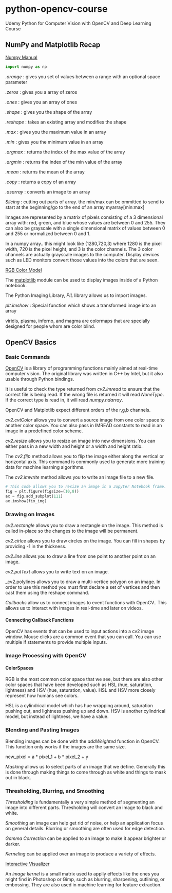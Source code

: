 # python-opencv-course
Udemy Python for Computer Vision with OpenCV and Deep Learning Course

## NumPy and Matplotlib Recap
[Numpy Manual](https://docs.scipy.org/doc/numpy/reference/index.html)

```python
import numpy as np
```

_.arange_ : gives you set of values between a range with an optional space parameter

_.zeros_ : gives you a array of zeros

_.ones_ : gives you an array of ones

_.shape_ : gives you the shape of the array

_.reshape_ : takes an existing array and modifies the shape

_.max_ : gives you the maximum value in an array

_.min_ : gives you the minimum value in an array

_.argmax_ : returns the index of the max value of the array

_.argmin_ : returns the index of the min value of the array

_.mean_ : returns the mean of the array

_.copy_ : returns a copy of an array

_.asarray_ : converts an image to an array

*Slicing* : cutting out parts of array.  the min/max can be ommitted to send to start at the beginning/go to the end of an array
myarray[min:max]

Images are represented by a matrix of pixels consisting of a 3 dimensional array with: red, green, and blue whose values are between 0 and 255.  They can also be grayscale with a single dimensional matrix of values between 0 and 255 or normalized between 0 and 1.

In a numpy array.. this might look like (1280,720,3) where 1280 is the pixel width, 720 is the pixel height, and 3 is the color channels.  The 3 color channels are actually grayscale images to the computer.  Display devices such as LED monitors convert those values into the colors that are seen.

[RGB Color Model](https://en.wikipedia.org/wiki/RGB_color_model)

The [matplotlib](https://matplotlib.org/) module can be used to display images inside of a Python notebook.  

The Python Imaging Library, _PIL_ library allows us to import images.

_plt.imshow_ : Special function which shows a transformed image into an array

viridis, plasma, inferno, and magma are colormaps that are specially designed for people whom are color blind.

## OpenCV Basics

### Basic Commands

[OpenCV](https://opencv.org/) is a library of programming functions mainly aimed at real-time computer vision.  The original library was written in C++ by Intel, but it also usable through Python bindings.

It is useful to check the type returned from _cv2.imread_ to ensure that the correct file is being read.  If the wrong file is returned it will read _NoneType_.  If the correct type is read in, it will read _numpy.ndarray_.

OpenCV and Matplotlib expect different orders of the r,g,b channels.

_cv2.cvtColor_ allows you to convert a source image from one color space to another color space.  You can also pass in IMREAD constants to read in an image in a predefined color scheme.

_cv2.resize_ allows you to resize an image into new dimensions.  You can either pass in a new width and height or a width and height ratio.

The _cv2.flip_ method allows you to flip the image either along the vertical or horizontal axis.  This command is commonly used to generate more training data for machine learning algorithms.

The _cv2.imwrite_ method allows you to write an image file to a new file.

```python
# This code allows you to resize an image in a Jupyter Notebook frame.
fig = plt.figure(figsize=(10,8))
ax = fig.add_subplot(111)
ax.imshow(fix_img)
```

### Drawing on Images

_cv2.rectangle_ allows you to draw a rectangle on the image.  This method is called in-place so the changes to the image will be permanent.  

_cv2.cirlce_ allows you to draw circles on the image.  You can fill in shapes by providing -1 in the thickness.

_cv2.line_ allows you to draw a line from one point to another point on an image.

_cv2.putText_ allows you to write text on an image.

_cv2.polylines allows you to draw a multi-vertice polygon on an image.  In order to use this method you must first declare a set of vertices and then cast them using the reshape command.

_Callbacks_ allow us to connect images to event functions with OpenCV..  This allows us to interact with images in real-time and later on videos.

#### Connecting Callback Functions

OpenCV has events that can be used to input actions into a cv2 image window.  Mouse clicks are a common event that you can call.  You can use multiple if statements to provide multiple inputs.

### Image Processing with OpenCV

#### ColorSpaces

RGB is the most common color space that we see, but there are also other color spaces that have been developed such as HSL (hue, saturation, lightness) and HSV (hue, saturation, value).  HSL and HSV more closely represent how humans see colors.

HSL is a cylindrical model which has hue wrapping around, saturation pushing out, and lightness pushing up and down.   HSV is another cylindrical model, but instead of lightness, we have a value.

### Blending and Pasting Images

Blending images can be done with the _addWeighted_ function in OpenCV.  This function only works if the images are the same size.

new_pixel = a * pixel_1 + b * pixel_2 + y

_Masking_ allows us to select parts of an image that we define.   Generally this is done through making things to come through as white and things to mask out in black.

### Thresholding, Blurring, and Smoothing

_Thresholding_ is fundamentally a very simple method of segmenting an image into different parts.  Thresholding will convert an image to black and white.

_Smoothing_ an image can help get rid of noise, or help an application focus on general details.  Blurring or smoothing are often used for edge detection.

_Gamma Correction_ can be applied to an image to make it appear brighter or darker.

_Kerneling_ can be applied over an image to produce a variety of effects.

[Interactive Visualizer](http://setosa.io/ev/image-kernels/)

An _image kernel_ is a small matrix used to applly effects like the ones you might find in Photoshop or Gimp, such as blurring, sharpening, outlining, or embossing.  They are also used in machine learning for feature extraction.